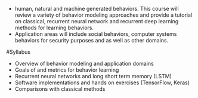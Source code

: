 * human, natural and machine generated behaviors. This course will review a
  variety of behavior modeling approaches and provide a tutorial on classical,
  recurrent neural network and recurrent deep learning methods for learning
  behaviors. 
* Application areas will include social behaviors, computer systems behaviors
  for security purposes and as well as other domains.

#Syllabus

* Overview of behavior modeling and application domains
* Goals of and metrics for behavior learning
* Recurrent neural networks and long short term memory (LSTM)
* Software implementations and hands on exercises (TensorFlow, Keras)
* Comparisons with classical methods 
